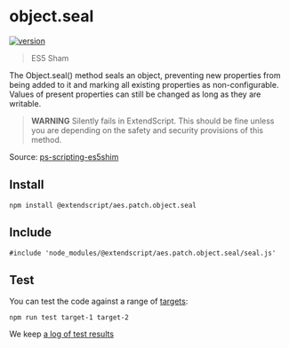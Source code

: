 # object.seal

[![version](https://img.shields.io/npm/v/@extendscript/aes.patch.object.seal.svg)](https://www.npmjs.org/package/@extendscript/aes.patch.object.seal)

> ES5 Sham

The Object.seal() method seals an object, preventing new properties from being added to it and marking all existing properties as non-configurable. Values of present properties can still be changed as long as they are writable.

> __WARNING__ Silently fails in ExtendScript. This should be fine unless you are depending on the safety and security provisions of this method.

Source: [ps-scripting-es5shim](https://github.com/EugenTepin/ps-scripting-es5shim/blob/master/lib/Object/seal.js)

## Install

    npm install @extendscript/aes.patch.object.seal

## Include

    #include 'node_modules/@extendscript/aes.patch.object.seal/seal.js'

## Test

You can test the code against a range of [targets](https://github.com/nbqx/fakestk/blob/master/resources/versions.json):

    npm run test target-1 target-2

We keep [a log of test results](./test/results_log.md)

